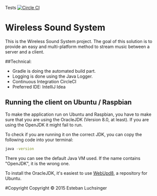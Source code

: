 Tests [![Circle CI](https://circleci.com/gh/eluchsinger/WirelessSoundSystem/tree/master-gradle.svg?style=svg&circle-token=2042a347bcc464e27835253f754febbbb2eb08e6)](https://circleci.com/gh/eluchsinger/WirelessSoundSystem/tree/master-gradle)

# Wireless Sound System
This is the Wireless Sound System project.
The goal of this solution is to provide an easy and multi-platform method to stream music between a server and a client.


##Technical:
- Gradle is doing the automated build part.
- Logging is done using the Java Logger.
- Continuous Integration CircleCI
- Preferred IDE: IntelliJ Idea

## Running the client on Ubuntu / Raspbian
To make the application run on Ubuntu and Raspbian, you have to make sure that you are using the OracleJDK (Version 8.0, at least). If you are using the OpenJDK it might fail to run.

To check if you are running it on the correct JDK, you can copy the following code into your terminal:
```sh
java -version
```
There you can see the default Java VM used. If the name contains "OpenJDK", it is the wrong one.

To install the OracleJDK, it's easiest to use [WebUpd8](http://www.webupd8.org/2012/09/install-oracle-java-8-in-ubuntu-via-ppa.html), a repository for Ubuntu.



#Copyright
Copyright © 2015 Esteban Luchsinger
